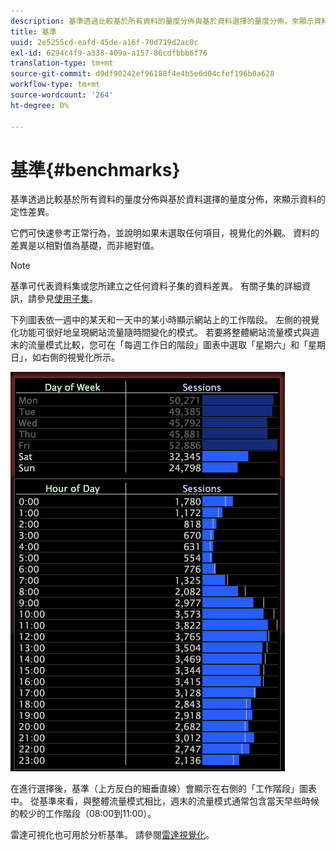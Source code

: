```yaml
---
description: 基準透過比較基於所有資料的量度分佈與基於資料選擇的量度分佈，來顯示資料的定性差異。
title: 基準
uuid: 2e5255cd-eafd-45de-a16f-70d719d2ac0c
exl-id: 6294c4f9-a338-409a-a157-86cdfbbb6f76
translation-type: tm+mt
source-git-commit: d9df90242ef96188f4e4b5e6d04cfef196b0a628
workflow-type: tm+mt
source-wordcount: '264'
ht-degree: 0%

---
```


# 基準{#benchmarks}

基準透過比較基於所有資料的量度分佈與基於資料選擇的量度分佈，來顯示資料的定性差異。

它們可快速參考正常行為，並說明如果未選取任何項目，視覺化的外觀。 資料的差異是以相對值為基礎，而非絕對值。

>[!NOTE]
>
>基準可代表資料集或您所建立之任何資料子集的資料差異。 有關子集的詳細資訊，請參見[使用子集](../../../home/c-get-started/c-vis/c-wk-subsets/c-wk-subsets.md#concept-43809322b6374d5cb2536630a13e943b)。

下列圖表依一週中的某天和一天中的某小時顯示網站上的工作階段。 左側的視覺化功能可很好地呈現網站流量隨時間變化的模式。 若要將整體網站流量模式與週末的流量模式比較，您可在「每週工作日的階段」圖表中選取「星期六」和「星期日」，如右側的視覺化所示。

![](assets/wsp_Custom_Benchmarks-Selection.png)

在進行選擇後，基準（上方反白的細垂直線）會顯示在右側的「工作階段」圖表中。 從基準來看，與整體流量模式相比，週末的流量模式通常包含當天早些時候的較少的工作階段（08:00到11:00）。

雷達可視化也可用於分析基準。 請參閱[雷達視覺化](../../../home/c-get-started/c-analysis-vis/t-radar-vis.md#task-aeb2531e11ca48b597d5b0d704964dc8)。
